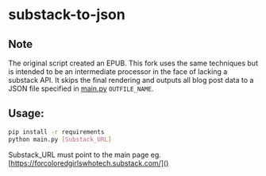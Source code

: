 # substack-to-json

## Note
The original script created an EPUB. This fork uses the same techniques but is intended to be an intermediate processor in the face of lacking a substack API. It skips the final rendering and outputs all blog post data to a JSON file specified in [main.py](main.py) `OUTFILE_NAME`.

## Usage:
```sh
pip install -r requirements
python main.py [Substack_URL]
```
Substack_URL must point to the main page eg. [https://forcoloredgirlswhotech.substack.com/]()
